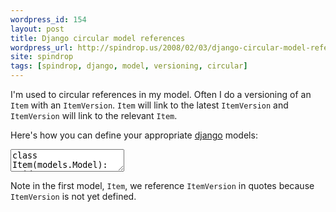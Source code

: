 ```yaml
---
wordpress_id: 154
layout: post
title: Django circular model references
wordpress_url: http://spindrop.us/2008/02/03/django-circular-model-references/
site: spindrop
tags: [spindrop, django, model, versioning, circular]
---
```

I'm used to circular references in my model.  Often I do a versioning of an `Item` with an `ItemVersion`.  `Item` will link to the latest `ItemVersion` and `ItemVersion` will link to the relevant `Item`.

Here's how you can define your appropriate [django][] models:

<div><textarea name="code" class="python">
class Item(models.Model):
  id      = models.IntegerField(primary_key=True)
  version = models.ForeignKey('ItemVersion', null=True, blank=True)

class ItemVersion(models.Model):
  id   = models.IntegerField(primary_key=True)
  item = models.ForeignKey(Item, null=True, blank=True)
</textarea></div>

Note in the first model, `Item`, we reference `ItemVersion` in quotes because `ItemVersion` is not yet defined.

[django]: http://djangoproject.com/
